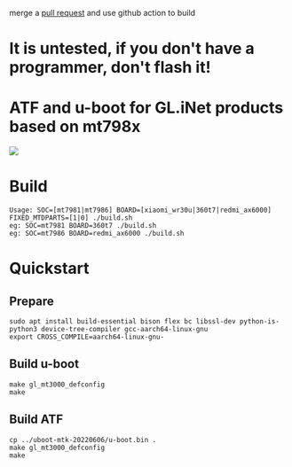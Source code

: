 merge a [pull request](https://github.com/hanwckf/bl-mt798x/pull/2) and use github action to build  
# It is **untested**, if you don't have a programmer, don't flash it!  
# ATF and u-boot for GL.iNet products based on mt798x

![](/u-boot.gif)

# Build
```
Usage: SOC=[mt7981|mt7986] BOARD=[xiaomi_wr30u|360t7|redmi_ax6000] FIXED_MTDPARTS=[1|0] ./build.sh
eg: SOC=mt7981 BOARD=360t7 ./build.sh
eg: SOC=mt7986 BOARD=redmi_ax6000 ./build.sh
```

# Quickstart

## Prepare

	sudo apt install build-essential bison flex bc libssl-dev python-is-python3 device-tree-compiler gcc-aarch64-linux-gnu
	export CROSS_COMPILE=aarch64-linux-gnu-

## Build u-boot

	make gl_mt3000_defconfig
	make

## Build ATF

	cp ../uboot-mtk-20220606/u-boot.bin .
	make gl_mt3000_defconfig
	make
